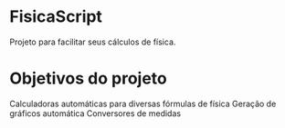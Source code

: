 # FisicaScript
 Projeto para facilitar seus cálculos de física.

 # Objetivos do projeto   
 Calculadoras automáticas para diversas fórmulas de física
 Geração de gráficos automática
 Conversores de medidas
 